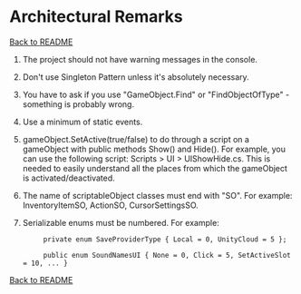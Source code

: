 # Architectural Remarks

[Back to README](https://github.com/MaxNzk/Magic9Magic-demo-code/blob/main/README.md)

1. The project should not have warning messages in the console.

2. Don't use Singleton Pattern unless it's absolutely necessary.

3. You have to ask if you use "GameObject.Find" or "FindObjectOfType" - something is probably wrong.

4. Use a minimum of static events.

5. gameObject.SetActive(true/false) to do through a script on a gameObject with public methods Show() and Hide(). For example, you can use the following script: Scripts > UI > UIShowHide.cs. This is needed to easily understand all the places from which the gameObject is activated/deactivated.

6. The name of scriptableObject classes must end with "SO". For example: InventoryItemSO, ActionSO, CursorSettingsSO.

7. Serializable enums must be numbered. For example:

            private enum SaveProviderType { Local = 0, UnityCloud = 5 };
    
            public enum SoundNamesUI { None = 0, Click = 5, SetActiveSlot = 10, ... }

[Back to README](https://github.com/MaxNzk/Magic9Magic-demo-code/blob/main/README.md)
